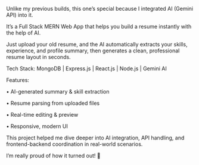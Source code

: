 Unlike my previous builds, this one’s special because I integrated AI (Gemini API) into it.

 It’s a Full Stack MERN Web App that helps you build a resume instantly with the help of AI.

Just upload your old resume, and the AI automatically extracts your skills, experience, and profile summary, then generates a clean, professional resume layout in seconds.

  Tech Stack: MongoDB | Express.js | React.js | Node.js | Gemini AI

  Features:

 • AI-generated summary & skill extraction

 • Resume parsing from uploaded files

 • Real-time editing & preview

 • Responsive, modern UI

This project helped me dive deeper into AI integration, API handling, and frontend-backend coordination in real-world scenarios.

 I’m really proud of how it turned out! 🚀
